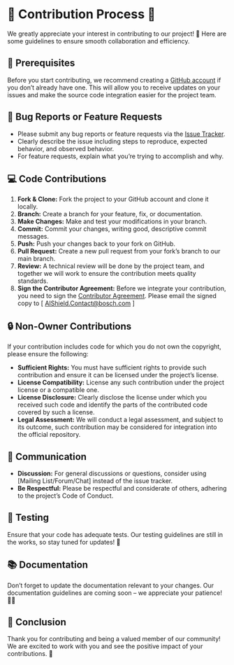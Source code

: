 # 🌟 Contribution Process 🌟

We greatly appreciate your interest in contributing to our project! 🎉 Here are some guidelines to ensure smooth collaboration and efficiency.

## 🚀 Prerequisites

Before you start contributing, we recommend creating a [GitHub account](https://github.com/signup/free) if you don’t already have one. This will allow you to receive updates on your issues and make the source code integration easier for the project team.

## 🐞 Bug Reports or Feature Requests

- Please submit any bug reports or feature requests via the [Issue Tracker]([https://github.com/bosch-aisecurity-aishield/watchtower/issues]).
- Clearly describe the issue including steps to reproduce, expected behavior, and observed behavior.
- For feature requests, explain what you’re trying to accomplish and why.

## 💻 Code Contributions

1. **Fork & Clone:** Fork the project to your GitHub account and clone it locally.
2. **Branch:** Create a branch for your feature, fix, or documentation.
3. **Make Changes:** Make and test your modifications in your branch.
4. **Commit:** Commit your changes, writing good, descriptive commit messages.
5. **Push:** Push your changes back to your fork on GitHub.
6. **Pull Request:** Create a new pull request from your fork’s branch to our main branch.
7. **Review:** A technical review will be done by the project team, and together we will work to ensure the contribution meets quality standards.
8. **Sign the Contributor Agreement:** Before we integrate your contribution, you need to sign the [Contributor Agreement](https://boschaishield.co/hubfs/Watchtower/contribution_agreement.docx). Please email the signed copy to [ AIShield.Contact@bosch.com ]

## 🔒 Non-Owner Contributions

If your contribution includes code for which you do not own the copyright, please ensure the following:

- **Sufficient Rights:** You must have sufficient rights to provide such contribution and ensure it can be licensed under the project’s license.
- **License Compatibility:** License any such contribution under the project license or a compatible one.
- **License Disclosure:** Clearly disclose the license under which you received such code and identify the parts of the contributed code covered by such a license.
- **Legal Assessment:** We will conduct a legal assessment, and subject to its outcome, such contribution may be considered for integration into the official repository.

## 💬 Communication

- **Discussion:** For general discussions or questions, consider using [Mailing List/Forum/Chat] instead of the issue tracker.
- **Be Respectful:** Please be respectful and considerate of others, adhering to the project’s Code of Conduct.

## 🧪 Testing

Ensure that your code has adequate tests. Our testing guidelines are still in the works, so stay tuned for updates! 🚧

## 📚 Documentation

Don’t forget to update the documentation relevant to your changes. Our documentation guidelines are coming soon – we appreciate your patience! 📘🚧

## 🎈 Conclusion

Thank you for contributing and being a valued member of our community! We are excited to work with you and see the positive impact of your contributions. 💙

